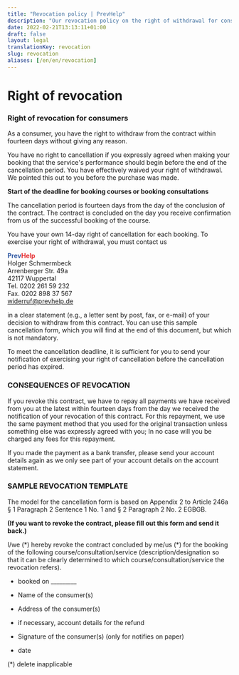 ```yaml
---
title: "Revocation policy | PrevHelp"
description: "Our revocation policy on the right of withdrawal for consumers"
date: 2022-02-21T13:13:11+01:00
draft: false
layout: legal
translationKey: revocation
slug: revocation
aliases: [/en/en/revocation]
---
```


<div class="text-lg max-w-prose mx-auto">
    <h1>
        <span class="mt-2 block text-3xl text-center leading-8 font-extrabold tracking-tight text-gray-900 sm:text-4xl">Right of revocation</span>
    </h1>
</div>

### Right of revocation for consumers

As a consumer, you have the right to withdraw from the contract within fourteen days without giving any reason.

You have no right to cancellation if you expressly agreed when making your booking that the service's performance should begin before the end of the cancellation period. You have effectively waived your right of withdrawal. We pointed this out to you before the purchase was made.

**Start of the deadline for booking courses or booking consultations**

The cancellation period is fourteen days from the day of the conclusion of the contract. The contract is concluded on the day you receive confirmation from us of the successful booking of the course.

You have your own 14-day right of cancellation for each booking. To exercise your right of withdrawal, you must contact us

<span style="color: #3059a3; font-weight: bold;">Prev</span><span style="color: #e62a2d; font-weight: bold;">Help</span><br />
Holger Schmermbeck<br />
Arrenberger Str. 49a<br />
42117 Wuppertal<br />
Tel. 0202 261 59 232<br />
Fax. 0202 898 37 567<br />
widerruf@prevhelp.de

in a clear statement (e.g., a letter sent by post, fax, or e-mail) of your decision to withdraw from this contract. You can use this sample cancellation form, which you will find at the end of this document, but which is not mandatory.

To meet the cancellation deadline, it is sufficient for you to send your notification of exercising your right of cancellation before the cancellation period has expired.

### CONSEQUENCES OF REVOCATION

If you revoke this contract, we have to repay all payments we have received from you at the latest within fourteen days from the day we received the notification of your revocation of this contract. For this repayment, we use the same payment method that you used for the original transaction unless something else was expressly agreed with you; In no case will you be charged any fees for this repayment.

If you made the payment as a bank transfer, please send your account details again as we only see part of your account details on the account statement.

### SAMPLE REVOCATION TEMPLATE

The model for the cancellation form is based on Appendix 2 to Article 246a § 1 Paragraph 2 Sentence 1 No. 1 and § 2 Paragraph 2 No. 2 EGBGB.

**(If you want to revoke the contract, please fill out this form and send it back.)**

I/we (\*) hereby revoke the contract concluded by me/us (\*) for the booking of the following course/consultation/service (description/designation so that it can be clearly determined to which course/consultation/service the revocation refers).

* booked on _________

* Name of the consumer(s)

* Address of the consumer(s)

* if necessary, account details for the refund

* Signature of the consumer(s) (only for notifies on paper)

* date

(\*) delete inapplicable